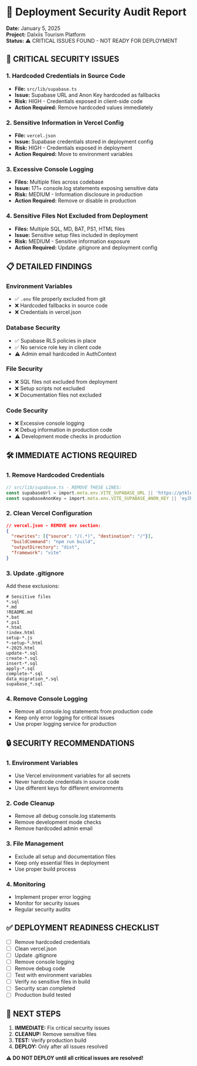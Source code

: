 # 🔐 Deployment Security Audit Report
**Date:** January 5, 2025  
**Project:** Dalxiis Tourism Platform  
**Status:** ⚠️ CRITICAL ISSUES FOUND - NOT READY FOR DEPLOYMENT

## 🚨 CRITICAL SECURITY ISSUES

### 1. **Hardcoded Credentials in Source Code**
- **File:** `src/lib/supabase.ts`
- **Issue:** Supabase URL and Anon Key hardcoded as fallbacks
- **Risk:** HIGH - Credentials exposed in client-side code
- **Action Required:** Remove hardcoded values immediately

### 2. **Sensitive Information in Vercel Config**
- **File:** `vercel.json`
- **Issue:** Supabase credentials stored in deployment config
- **Risk:** HIGH - Credentials exposed in deployment
- **Action Required:** Move to environment variables

### 3. **Excessive Console Logging**
- **Files:** Multiple files across codebase
- **Issue:** 171+ console.log statements exposing sensitive data
- **Risk:** MEDIUM - Information disclosure in production
- **Action Required:** Remove or disable in production

### 4. **Sensitive Files Not Excluded from Deployment**
- **Files:** Multiple SQL, MD, BAT, PS1, HTML files
- **Issue:** Sensitive setup files included in deployment
- **Risk:** MEDIUM - Sensitive information exposure
- **Action Required:** Update .gitignore and deployment config

## 📋 DETAILED FINDINGS

### Environment Variables
- ✅ `.env` file properly excluded from git
- ❌ Hardcoded fallbacks in source code
- ❌ Credentials in vercel.json

### Database Security
- ✅ Supabase RLS policies in place
- ✅ No service role key in client code
- ⚠️ Admin email hardcoded in AuthContext

### File Security
- ❌ SQL files not excluded from deployment
- ❌ Setup scripts not excluded
- ❌ Documentation files not excluded

### Code Security
- ❌ Excessive console logging
- ❌ Debug information in production code
- ⚠️ Development mode checks in production

## 🛠️ IMMEDIATE ACTIONS REQUIRED

### 1. Remove Hardcoded Credentials
```typescript
// src/lib/supabase.ts - REMOVE THESE LINES:
const supabaseUrl = import.meta.env.VITE_SUPABASE_URL || 'https://ptkletolrnqgbxouamwm.supabase.co';
const supabaseAnonKey = import.meta.env.VITE_SUPABASE_ANON_KEY || 'eyJhbGciOiJIUzI1NiIsInR5cCI6IkpXVCJ9...';
```

### 2. Clean Vercel Configuration
```json
// vercel.json - REMOVE env section:
{
  "rewrites": [{"source": "/(.*)", "destination": "/"}],
  "buildCommand": "npm run build",
  "outputDirectory": "dist",
  "framework": "vite"
}
```

### 3. Update .gitignore
Add these exclusions:
```
# Sensitive files
*.sql
*.md
!README.md
*.bat
*.ps1
*.html
!index.html
setup-*.js
*-setup-*.html
*-2025.html
update-*.sql
create-*.sql
insert-*.sql
apply-*.sql
complete-*.sql
data_migration_*.sql
supabase_*.sql
```

### 4. Remove Console Logging
- Remove all console.log statements from production code
- Keep only error logging for critical issues
- Use proper logging service for production

## 🔒 SECURITY RECOMMENDATIONS

### 1. Environment Variables
- Use Vercel environment variables for all secrets
- Never hardcode credentials in source code
- Use different keys for different environments

### 2. Code Cleanup
- Remove all debug console.log statements
- Remove development mode checks
- Remove hardcoded admin email

### 3. File Management
- Exclude all setup and documentation files
- Keep only essential files in deployment
- Use proper build process

### 4. Monitoring
- Implement proper error logging
- Monitor for security issues
- Regular security audits

## ✅ DEPLOYMENT READINESS CHECKLIST

- [ ] Remove hardcoded credentials
- [ ] Clean vercel.json
- [ ] Update .gitignore
- [ ] Remove console logging
- [ ] Remove debug code
- [ ] Test with environment variables
- [ ] Verify no sensitive files in build
- [ ] Security scan completed
- [ ] Production build tested

## 🚀 NEXT STEPS

1. **IMMEDIATE:** Fix critical security issues
2. **CLEANUP:** Remove sensitive files
3. **TEST:** Verify production build
4. **DEPLOY:** Only after all issues resolved

**⚠️ DO NOT DEPLOY until all critical issues are resolved!**
